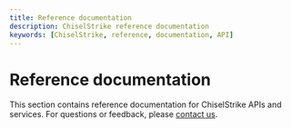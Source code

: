```yaml
---
title: Reference documentation
description: ChiselStrike reference documentation
keywords: [ChiselStrike, reference, documentation, API]
---
```


# Reference documentation

This section contains reference documentation for ChiselStrike APIs and
services. For questions or feedback, please [contact us][1].

[1]: /community/
